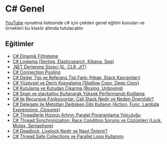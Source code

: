 # C# Genel
[YouTube](https://www.youtube.com/playlist?list=PLBEMB-Eql15t2u11zT4TzNPmTC04SIWue) oynatma listesinde c# için çekilen genel eğitim konuları ve örnekleri bu klasör altında tutulacaktır

## Eğitimler

- [C# Dinamik Filtreleme](https://www.youtube.com/watch?v=iz7pJXDe3VI&list=PLBEMB-Eql15t2u11zT4TzNPmTC04SIWue&index=1)
- [C# Loglama (Serilog, Elasticsearch, Kibana, Seq)](https://www.youtube.com/watch?v=KPNNDco4KPQ&list=PLBEMB-Eql15t2u11zT4TzNPmTC04SIWue&index=2)
- [.NET Derlenme Süreci (IL, CLR, JIT)](https://www.youtube.com/watch?v=Q4S_MVyugWM&list=PLBEMB-Eql15t2u11zT4TzNPmTC04SIWue&index=3)
- [C# Connection Pooling](https://www.youtube.com/watch?v=CGef3MTWW_A&list=PLBEMB-Eql15t2u11zT4TzNPmTC04SIWue&index=4)
- [C# Değer Tipi ve Referans Tipi Farkı (Heap, Stack Kavramları)](https://www.youtube.com/watch?v=kSA9XEk2ug0&list=PLBEMB-Eql15t2u11zT4TzNPmTC04SIWue&index=5)
- [C# Yüzeysel ve Derin Kopyalama (Shallow Copy, Deep Copy)](https://www.youtube.com/watch?v=MFZSSgGKAok&list=PLBEMB-Eql15t2u11zT4TzNPmTC04SIWue&index=6)
- [C# Kutulama ve Kutudan Çıkarma (Boxing, Unboxing)](https://www.youtube.com/watch?v=I7V8ydWiadY&list=PLBEMB-Eql15t2u11zT4TzNPmTC04SIWue&index=7)
- [C# Span ve stackalloc Kullanarak Yüksek Performanslı Kodlama](https://www.youtube.com/watch?v=35L0_1Ajo8w&list=PLBEMB-Eql15t2u11zT4TzNPmTC04SIWue&index=8)
- [C# ile Recursive Fonksiyonlar: Call Stack Nedir ve Neden Önemlidir?](https://www.youtube.com/watch?v=-kNOML9JmE8&list=PLBEMB-Eql15t2u11zT4TzNPmTC04SIWue&index=9)
- [C# Delegate ile Metotları Değişken Gibi Kullanın (Action, Func, Lambda Expressions, Closures)](https://www.youtube.com/watch?v=ygbRB-2s0oQ&list=PLBEMB-Eql15t2u11zT4TzNPmTC04SIWue&index=10)
- [C# Threadlerle Hızınızı Artırın: Paralel Programlama Yolculuğu](https://www.youtube.com/watch?v=-0RyMR5QEv0&list=PLBEMB-Eql15t2u11zT4TzNPmTC04SIWue&index=11)
- [C# Thread Synchronization: Race Condition Sorunu ve Çözümleri (Lock, Mutex, Semaphore)](https://www.youtube.com/watch?v=8tzW8XwWomo&list=PLBEMB-Eql15t2u11zT4TzNPmTC04SIWue&index=12)
- [C# Deadlock, Livelock Nedir ve Nasıl Önlenir?](https://www.youtube.com/watch?v=ah-RYC6QK-0&list=PLBEMB-Eql15t2u11zT4TzNPmTC04SIWue&index=13)
- [C# Thread Safe Collections ve Parallel Loop Kullanımı]()